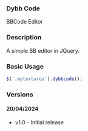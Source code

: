 ### Dybb Code
BBCode Editor

### Description
A simple BB editor in JQuery.

### Basic Usage

```js
$('.mytextarea').dybbcode();
```

### Versions

#### 20/04/2024
* v1.0 - Initial release
